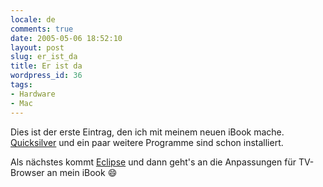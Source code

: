 ```yaml
---
locale: de
comments: true
date: 2005-05-06 18:52:10
layout: post
slug: er_ist_da
title: Er ist da
wordpress_id: 36
tags:
- Hardware
- Mac
---
```


Dies ist der erste Eintrag, den ich mit meinem neuen iBook mache.
[Quicksilver](http://quicksilver.blacktree.com/) und ein paar weitere Programme
sind schon installiert.

Als nächstes kommt [Eclipse](http://eclipse.org) und dann geht's an die
Anpassungen für TV-Browser an mein iBook :smile:
